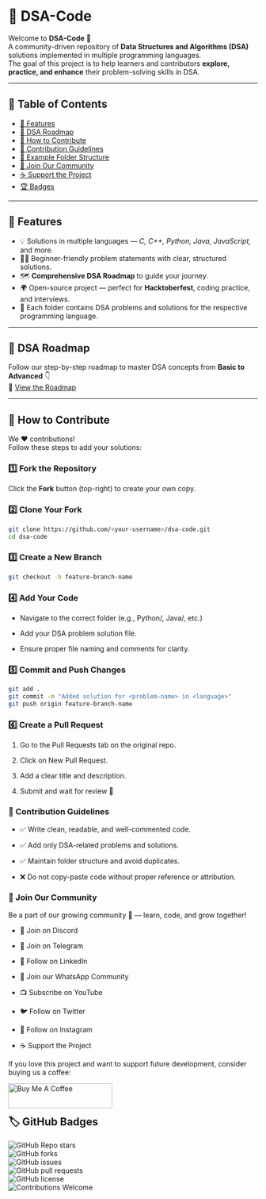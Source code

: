 # 📘 DSA-Code  

Welcome to **DSA-Code** 🎉  
A community-driven repository of **Data Structures and Algorithms (DSA)** solutions implemented in multiple programming languages.  
The goal of this project is to help learners and contributors **explore, practice, and enhance** their problem-solving skills in DSA.  

---

## 📑 Table of Contents  
- [🚀 Features](#-features)  
- [🧭 DSA Roadmap](#-dsa-roadmap)  
- [🤝 How to Contribute](#-how-to-contribute)  
- [📝 Contribution Guidelines](#-contribution-guidelines)  
- [📂 Example Folder Structure](#-example-folder-structure)  
- [📢 Join Our Community](#-join-our-community)  
- [☕ Support the Project](#-support-the-project)  
- [🏆 Badges](#-badges)  

---

## 🚀 Features  
- 💡 Solutions in multiple languages — *C, C++, Python, Java, JavaScript,* and more.  
- 🧑‍💻 Beginner-friendly problem statements with clear, structured solutions.  
- 🗺️ **Comprehensive DSA Roadmap** to guide your journey.  
- 🌍 Open-source project — perfect for **Hacktoberfest**, coding practice, and interviews.  
- 🧩 Each folder contains DSA problems and solutions for the respective programming language.  

---

## 🧭 DSA Roadmap  
Follow our step-by-step roadmap to master DSA concepts from **Basic to Advanced** 👇  
📘 [View the Roadmap](./roadmap/DSA%20Road%20Map%20Basic%20to%20Advance.md)

---

## 🤝 How to Contribute  

We ❤️ contributions!  
Follow these steps to add your solutions:  

### 1️⃣ Fork the Repository  
Click the **Fork** button (top-right) to create your own copy.  

### 2️⃣ Clone Your Fork  
```bash
git clone https://github.com/<your-username>/dsa-code.git
cd dsa-code
```

### 3️⃣ Create a New Branch
```bash
git checkout -b feature-branch-name
 ```

### 4️⃣ Add Your Code

- Navigate to the correct folder (e.g., Python/, Java/, etc.)

- Add your DSA problem solution file.

- Ensure proper file naming and comments for clarity.

### 5️⃣ Commit and Push Changes
```bash
git add .
git commit -m "Added solution for <problem-name> in <language>"
git push origin feature-branch-name
```

### 6️⃣ Create a Pull Request

1. Go to the Pull Requests tab on the original repo.

2. Click on New Pull Request.

3. Add a clear title and description.

4. Submit and wait for review 🚀

### 📝 Contribution Guidelines

  - ✅ Write clean, readable, and well-commented code.
  
  - ✅ Add only DSA-related problems and solutions.
  
  - ✅ Maintain folder structure and avoid duplicates.
  
  - ❌ Do not copy-paste code without proper reference or attribution.


### 📢 Join Our Community

Be a part of our growing community 🌱 — learn, code, and grow together!

- 💬 Join on Discord

- 📢 Join on Telegram

- 💼 Follow on LinkedIn

- 💬 Join our WhatsApp Community

- 📺 Subscribe on YouTube

- 🐦 Follow on Twitter

- 📸 Follow on Instagram

- ☕ Support the Project

If you love this project and want to support future development, consider buying us a coffee:

<a href="https://www.buymeacoffee.com/mgoshwami1c"> <img align="left" src="https://cdn.buymeacoffee.com/buttons/v2/default-yellow.png" height="50" width="210" alt="Buy Me A Coffee"> </a>

<br><br>

## 🏷️ GitHub Badges  

![GitHub Repo stars](https://img.shields.io/github/stars/ghostmkg/dsa-code?style=for-the-badge)  
![GitHub forks](https://img.shields.io/github/forks/ghostmkg/dsa-code?style=for-the-badge)  
![GitHub issues](https://img.shields.io/github/issues/ghostmkg/dsa-code?style=for-the-badge)  
![GitHub pull requests](https://img.shields.io/github/issues-pr/ghostmkg/dsa-code?style=for-the-badge)  
![GitHub license](https://img.shields.io/github/license/ghostmkg/dsa-code?style=for-the-badge)  
![Contributions Welcome](https://img.shields.io/badge/contributions-welcome-brightgreen.svg?style=for-the-badge)  
